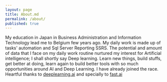 ```yaml
---
layout: page
title: About.md
permalink: /about/
published: true
---
```


  My education in Japan in Business Administration and Information Technology lead me to Belgium few years ago.  My daily work is made up of tasks' automation and Sql Server Reporting SSRS. The potential and amount of data that I face on my daily work routine nurtured my interest for Artificial intelligence; I shall shortly  say Deep learning. 
  Learn new things, build stuffs, get better at doing, learn again to build better tools with so much opportunities around AI and Deep Learning. I have already joined the race.
Heartful thanks to  [deeplearning.ai](www.deeplearning.ai) and specially to [fast.ai](www.fast.ai)
